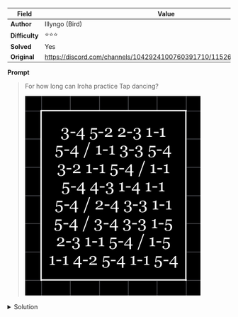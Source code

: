 |Field|Value|
|---|---|
|**Author**|Illyngo (Bird)|
|**Difficulty**|⭐️⭐️⭐️|
|**Solved**|Yes|
|**Original**|https://discord.com/channels/1042924100760391710/1152664351459790958|

**Prompt**
> For how long can Iroha practice Tap dancing?
>
> ![](../attachments/IMG_2366.png) 

<details>
<summary>Solution</summary>
Each couple of numbers represent a letter in tap code

Using the table

```
A B C/K D E
F G H   I J
L M N   O P
Q R S   T U
V W X   Y Z
```

the numbers read 'ONEYEAR'

Thus Iroha can practice tap dancing for 'one year'
</details>
